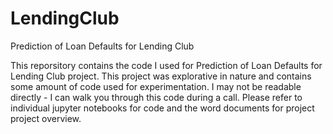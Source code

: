 # LendingClub
Prediction of Loan Defaults for Lending Club

This reporsitory contains the code I used for Prediction of Loan Defaults for Lending Club project. This project was explorative in nature and contains some amount of code used for experimentation. I may not be readable directly - I can walk you through this code during a call. Please refer to individual jupyter notebooks for code and the word documents for project project overview.
